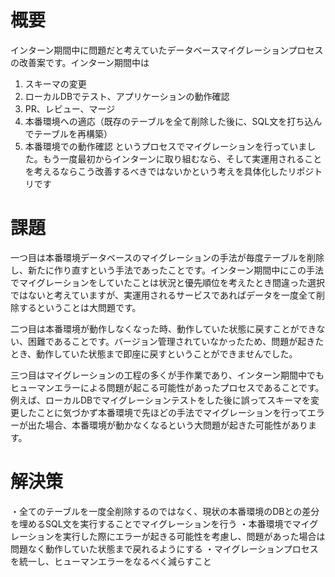 # 概要
インターン期間中に問題だと考えていたデータベースマイグレーションプロセスの改善案です。インターン期間中は
1. スキーマの変更
2. ローカルDBでテスト、アプリケーションの動作確認
3. PR、レビュー、マージ
4. 本番環境への適応（既存のテーブルを全て削除した後に、SQL文を打ち込んでテーブルを再構築）
5. 本番環境での動作確認
というプロセスでマイグレーションを行っていました。もう一度最初からインターンに取り組むなら、そして実運用されることを考えるならこう改善するべきではないかという考えを具体化したリポジトリです

# 課題
一つ目は本番環境データベースのマイグレーションの手法が毎度テーブルを削除し、新たに作り直すという手法であったことです。インターン期間中にこの手法でマイグレーションをしていたことは状況と優先順位を考えたとき間違った選択ではないと考えていますが、実運用されるサービスであればデータを一度全て削除するということは大問題です。

二つ目は本番環境が動作しなくなった時、動作していた状態に戻すことができない、困難であることです。バージョン管理されていなかったため、問題が起きたとき、動作していた状態まで即座に戻すということができませんでした。

三つ目はマイグレーションの工程の多くが手作業であり、インターン期間中でもヒューマンエラーによる問題が起こる可能性があったプロセスであることです。例えば、ローカルDBでマイグレーションテストをした後に誤ってスキーマを変更したことに気づかず本番環境で先ほどの手法でマイグレーションを行ってエラーが出た場合、本番環境が動かなくなるという大問題が起きた可能性があります。

# 解決策
・全てのテーブルを一度全削除するのではなく、現状の本番環境のDBとの差分を埋めるSQL文を実行することでマイグレーションを行う
・本番環境でマイグレーションを実行した際にエラーが起きる可能性を考慮し、問題があった場合は問題なく動作していた状態まで戻れるようにする
・マイグレーションプロセスを統一し、ヒューマンエラーをなるべく減らすこと